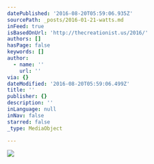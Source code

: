 ```yaml
---
datePublished: '2016-08-20T05:59:06.935Z'
sourcePath: _posts/2016-01-21-watts.md
inFeed: true
isBasedOnUrl: 'http://thecreationist.us/2016/'
authors: []
hasPage: false
keywords: []
author:
  - name: ''
    url: ''
via: {}
dateModified: '2016-08-20T05:59:06.499Z'
title: ''
publisher: {}
description: ''
inLanguage: null
inNav: false
starred: false
_type: MediaObject

---
```

![](https://imgflo.herokuapp.com/graph/vahj1ThiexotieMo/19b94ebd35d673b8d5c8faf0ba66a40a/croprotate.jpg?cropheight=3695&cropwidth=2764&degrees=0&input=https%3A%2F%2Fthe-grid-user-content.s3-us-west-2.amazonaws.com%2F36b519be-41da-4b63-8a07-4182c6d1434e.jpg&x=0&y=0)